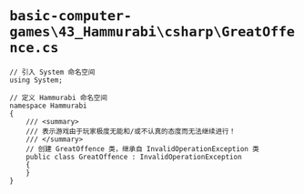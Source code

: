 # `basic-computer-games\43_Hammurabi\csharp\GreatOffence.cs`

```
// 引入 System 命名空间
using System;

// 定义 Hammurabi 命名空间
namespace Hammurabi
{
    /// <summary>
    /// 表示游戏由于玩家极度无能和/或不认真的态度而无法继续进行！
    /// </summary>
    // 创建 GreatOffence 类，继承自 InvalidOperationException 类
    public class GreatOffence : InvalidOperationException
    {
    }
}
```